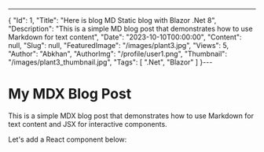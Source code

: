 ---
{
  "Id": 1,
  "Title": "Here is blog MD Static blog with Blazor .Net 8",
  "Description": "This is a simple MD blog post that demonstrates how to use Markdown for text content",
  "Date": "2023-10-10T00:00:00",
  "Content": null,
  "Slug": null,
  "FeaturedImage": "/images/plant3.jpg",
  "Views": 5,
  "Author": "Abkhan",
  "AuthorImg": "/profile/user1.png",
  "Thumbnail": "/images/plant3_thumbnail.jpg",
  "Tags": [
    ".Net",
    "Blazor"
  ]
}---


# My MDX Blog Post

This is a simple MDX blog post that demonstrates how to use Markdown for text content and JSX for interactive components.

Let's add a React component below: